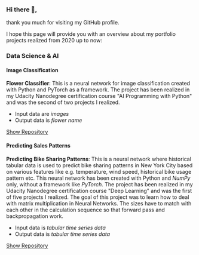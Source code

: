 ### Hi there 👋,

thank you much for visiting my GitHub profile. 

I hope this page will provide you with an overview about my portfolio projects realized from 2020 up to now:

### Data Science & AI ###

#### Image Classification ###

**Flower Classifier**: This is a neural network for image classification created with Python and PyTorch as a framework. The project has been realized in my Udacity Nanodegree certification course "AI Programming with Python" and was the second of two projects I realized. 

- Input data are *images*
- Output data is *flower name*

[Show Repository](https://github.com/Quirly/udacity-AI-app-flower-classification)

#### Predicting Sales Patterns ###

**Predicting Bike Sharing Patterns**: This is a neural network where historical tabular data is used to predict bike sharing patterns in New York City based on various features like e.g. temperature, wind speed, historical bike usage pattern etc. This neural network has been created with Python and *NumPy* only, without a framework like *PyTorch*. The project has been realized in my Udacity Nanodegree certification course "Deep Learning" and was the first of five projects I realized. The goal of this project was to learn how to deal with matrix multiplication in Neural Networks. The sizes have to match with each other in the calculation sequence so that forward pass and backpropagation work. 

- Input data is *tabular time series data*
- Output data is *tabular time series data*

[Show Repository](https://github.com/Quirly/udacity_predicting_bike_sharing_patterns)

<!--
**Quirly/Quirly** is a ✨ _special_ ✨ repository because its `README.md` (this file) appears on your GitHub profile.

Here are some ideas to get you started:

- 🔭 I’m currently working on ...
- 🌱 I’m currently learning ...
- 👯 I’m looking to collaborate on ...
- 🤔 I’m looking for help with ...
- 💬 Ask me about ...
- 📫 How to reach me: ...
- 😄 Pronouns: ...
- ⚡ Fun fact: ...
-->

